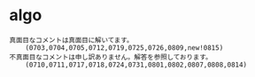 # algo
	真面目なコメントは真面目に解いてます。
		(0703,0704,0705,0712,0719,0725,0726,0809,new!0815)
	不真面目なコメントは申し訳ありません。解答を参照しております。
		(0710,0711,0717,0718,0724,0731,0801,0802,0807,0808,0814)

